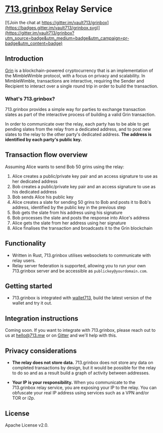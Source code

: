 # [713.grinbox](http://grinbox.io) Relay Service

[![Join the chat at https://gitter.im/vault713/grinbox](https://badges.gitter.im/vault713/grinbox.svg)](https://gitter.im/vault713/grinbox?utm_source=badge&utm_medium=badge&utm_campaign=pr-badge&utm_content=badge)

## Introduction
[Grin](https://github.com/mimblewimble/grin) is a blockchain-powered cryptocurrency that is an implementation of the MimbleWimble protocol, with a focus on privacy and scalability. In MimbleWimble, transactions are interactive, requiring the Sender and Recipient to interact over a single round trip in order to build the transaction.

### What's 713.grinbox?

713.grinbox provides a simple way for parties to exchange transaction slates as part of the interactive process of building a valid Grin transaction.

In order to communicate over the relay, each party has to be able to get pending slates from the relay from a dedicated address, and to post new slates to the relay to the other party's dedicated address. **The address is identified by each party's public key.**

## Transaction flow overview
Assuming Alice wants to send Bob 50 grins using the relay: 
1. Alice creates a public/private key pair and an access signature to use as her dedicated address
2. Bob creates a public/private key pair and an access signature to use as his dedicated address
3. Bob sends Alice his public key
4. Alice creates a slate for sending 50 grins to Bob and posts it to Bob's address, identified by the public key in the previous step
5. Bob gets the slate from his address using his signature
6. Bob processes the slate and posts the response into Alice's address
7. Alice gets the slate from her address using her signature
8. Alice finalises the transaction and broadcasts it to the Grin blockchain

## Functionality

* Written in Rust, 713.grinbox utilises websockets to communicate with relay users.
* Relay server federation is supported, allowing you to run your own 713.grinbox server and be accessible as `publickey@yourdomain.com`.

## Getting started

* 713.grinbox is integrated with [wallet713](https://github.com/vault713/wallet713), build the latest version of the wallet and try it out.

## Integration instructions

Coming soon. If you want to integrate with 713.grinbox, please reach out to us at [hello@713.mw](mailto:hello@713.mw) or on  [Gitter](https://gitter.im/vault713/grinbox) and we'll help with this.

## Privacy considerations

* **The relay does not store data.** 713.grinbox does not store any data on completed transactions by design, but it would be possible for the relay to do so and as a result build a graph of activity between addresses.

* **Your IP is your responsibility.** When you communicate to the 713.grinbox relay service, you are exposing your IP to the relay. You can obfuscate your real IP address using services such as a VPN and/or TOR or i2p.

## License

Apache License v2.0. 